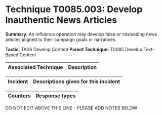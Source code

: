 # Technique T0085.003: Develop Inauthentic News Articles

**Summary**: An influence operation may develop false or misleading news articles aligned to their campaign goals or narratives.

**Tactic**: TA06 Develop Content            **Parent Technique:** T0085 Develop Text-Based Content


| Associated Technique | Description |
| --------- | ------------------------- |



| Incident | Descriptions given for this incident |
| -------- | -------------------- |



| Counters | Response types |
| -------- | -------------- |


DO NOT EDIT ABOVE THIS LINE - PLEASE ADD NOTES BELOW